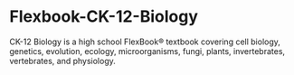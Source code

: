 # Flexbook-CK-12-Biology

CK-12 Biology is a high school FlexBook® textbook covering cell biology, genetics, evolution, ecology, microorganisms, fungi, plants, invertebrates, vertebrates, and physiology.
